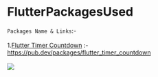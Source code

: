 # FlutterPackagesUsed

`Packages Name & Links`:- <br><br>
1.[Flutter Timer Countdown](https://pub.dev/packages/flutter_timer_countdown")        :- https://pub.dev/packages/flutter_timer_countdown <br><br>
![](https://i.ibb.co/fNYsJKd/timer-description.gif)

